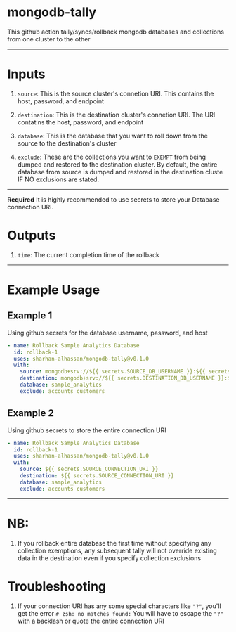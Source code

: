 
# mongodb-tally
This github action tally/syncs/rollback mongodb databases and collections from one cluster to the other

************************************************************************************
# Inputs
1. `source`: This is the source cluster's connetion URI. This contains the host, password, and endpoint

2. `destination`: This is the destination cluster's connetion URI. The URI contatins the host, password, and endpoint

3. `database`: This is the database that you want to roll down from the source to the destination's cluster

4. `exclude`: These are the collections you want to `EXEMPT` from being dumped and restored to the destination cluster. By default, the entire database from source is dumped and restored in the destination cluste IF NO exclusions are stated.

************************************************************************************

**Required** It is highly recommended to use secrets to store your Database connection URI.

# Outputs
1. `time`: The current completion time of the rollback

************************************************************************************

# Example Usage
## Example 1
Using github secrets for the database username, password, and host
```yml
- name: Rollback Sample Analytics Database
  id: rollback-1
  uses: sharhan-alhassan/mongodb-tally@v0.1.0
  with:
    source: mongodb+srv://${{ secrets.SOURCE_DB_USERNAME }}:${{ secrets.SOURCE_DB_PASSWORD }}@${{ secrets.SOURCE_DB_HOST }}
    destination: mongodb+srv://${{ secrets.DESTINATION_DB_USERNAME }}:${{ secrets.DESTINATION_DB_PASSWORD }}@${{ secrets.DESTINATION_DB_HOST }}
    database: sample_analytics
    exclude: accounts customers
```

## Example 2
Using github secrets to store the entire connection URI
```yml
- name: Rollback Sample Analytics Database
  id: rollback-1
  uses: sharhan-alhassan/mongodb-tally@v0.1.0
  with:
    source: ${{ secrets.SOURCE_CONNECTION_URI }}
    destination: ${{ secrets.SOURCE_CONNECTION_URI }}
    database: sample_analytics
    exclude: accounts customers
```
************************************************************************************

# NB:
1. If you rollback entire database the first time without specifying any collection exemptions, any subsequent tally will not override existing data 
in the destination even if you specify collection exclusions

# Troubleshooting 
1. If your connection URI has any some special characters like `"?"`, you'll get the error `# zsh: no matches found:`
You will have to escape the `"?"` with a backlash or quote the entire connection URI
